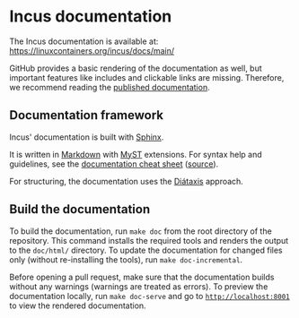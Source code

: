 # Incus documentation

The Incus documentation is available at: <https://linuxcontainers.org/incus/docs/main/>

GitHub provides a basic rendering of the documentation as well, but important features like includes and clickable links are missing. Therefore, we recommend reading the [published documentation](https://linuxcontainers.org/incus/docs/main/).

<!-- Include start docs -->

## Documentation framework

Incus' documentation is built with [Sphinx](https://www.sphinx-doc.org/en/master/index.html).

It is written in [Markdown](https://commonmark.org/) with [MyST](https://myst-parser.readthedocs.io/) extensions.
For syntax help and guidelines, see the [documentation cheat sheet](https://linuxcontainers.org/incus/docs/main/doc-cheat-sheet/) ([source](https://raw.githubusercontent.com/lxc/incus/main/doc/doc-cheat-sheet.md)).

For structuring, the documentation uses the [Diátaxis](https://diataxis.fr/) approach.

## Build the documentation

To build the documentation, run `make doc` from the root directory of the repository.
This command installs the required tools and renders the output to the `doc/html/` directory.
To update the documentation for changed files only (without re-installing the tools), run `make doc-incremental`.

Before opening a pull request, make sure that the documentation builds without any warnings (warnings are treated as errors).
To preview the documentation locally, run `make doc-serve` and go to [`http://localhost:8001`](http://localhost:8001) to view the rendered documentation.
